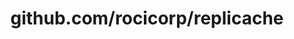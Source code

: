 ---
layout: post
title: github.com/rocicorp/replicache
categories: link
tags: [انگلیسی, برنامه‌نویسی]
---